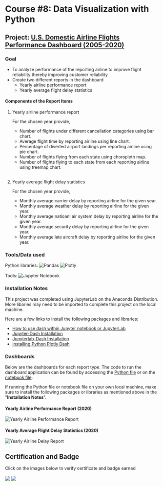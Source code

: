 # Course #8: Data Visualization with Python

## Project: [U.S. Domestic Airline Flights Performance Dashboard (2005-2020)](US_domestic_airline_flights_performace.ipynb)
### Goal
- To analyze performance of the reporting airline to improve flight reliability thereby improving customer reliability
- Create two different reports in the dashboard
    - Yearly airline performance report
    - Yearly average flight delay statistics
    
#### Components of the Report Items
1.  Yearly airline performance report

    For the chosen year provide,

    *   Number of flights under different cancellation categories using bar chart.
    *   Average flight time by reporting airline using line chart.
    *   Percentage of diverted airport landings per reporting airline using pie chart.
    *   Number of flights flying from each state using choropleth map.
    *   Number of flights flying to each state from each reporting airline using treemap chart. <br><br>
2.  Yearly average flight delay statistics

    For the chosen year provide,

    *   Monthly average carrier delay by reporting airline for the given year.
    *   Monthly average weather delay by reporting airline for the given year.
    *   Monthly average natioanl air system delay by reporting airline for the given year.
    *   Monthly average security delay by reporting airline for the given year.
    *   Monthly average late aircraft delay by reporting airline for the given year.
    
### Tools/Data used
Python libraries: ![Pandas](https://img.shields.io/badge/DS-pandas-%23150458.svg?style=flat&logo=pandas&logoColor=white&color=008080)
![Plotly](https://img.shields.io/badge/DS-Plotly-%233F4F75.svg?style=flat&logo=plotly&logoColor=white&color=008080) <br><br>
Tools: ![Jupyter Notebook](https://img.shields.io/badge/Tool-Jupyter-informational?style=flat&logo=jupyter&logoColor=orange&color=008080)
### Installation Notes
This project was completed using JupyterLab on the Anaconda Distribution. More libaries may need to be imported to complete this project on the local machine.

Here are a few links to install the following packages and libraries:
- [How to use dash within Jupyter notebook or JupyterLab](https://stackoverflow.com/questions/45490002/how-to-use-dash-within-jupyter-notebook-or-jupyterlab)
- [Jupyter-Dash Installation](https://github.com/plotly/jupyter-dash)
- [Jupyterlab-Dash Installation](https://pypi.org/project/jupyterlab-dash/)
- [Installing Python Plotly Dash](https://stackoverflow.com/questions/49613878/python-install-dash-with-conda)

### Dashboards
Below are the dashboards for each report type. The code to run the dashboard application can be found by accessing the [Python file](US_domestic_airline_flights_performance_dashboard.py) or on the [notebook file](US_domestic_airline_flights_performace.ipynb).

If running the Python file or notebook file on your own local machine, make sure to install the following packages or libraries as mentioned above in the "**Installation Notes**".
#### Yearly Airline Performance Report (2020)
![Yearly Airline Performance Report](Yearly_Airline_Performance_Report.JPG)
#### Yearly Average Flight Delay Statistics (2020)
![Yearly Airline Delay Report](Yearly_Airline_Delay_Report.JPG)

## Certification and Badge
Click on the images below to verify certificate and badge earned<br><br>
[![](https://github.com/collinbashore/IBM-Data-Science-Professional-Certification/blob/main/08%20-%20Data%20Visualization%20with%20Python/data-visualization-with-python.png)](https://www.credly.com/badges/7b345956-8410-4dee-ad01-8bf6d813773c/public_url)
[![](https://github.com/collinbashore/IBM-Data-Science-Professional-Certification/blob/main/08%20-%20Data%20Visualization%20with%20Python/IBM%20Data%20Visualization%20with%20Python%20Coursera%20Certificate.jpg)](https://coursera.org/verify/VDASHMXTGNUF)
